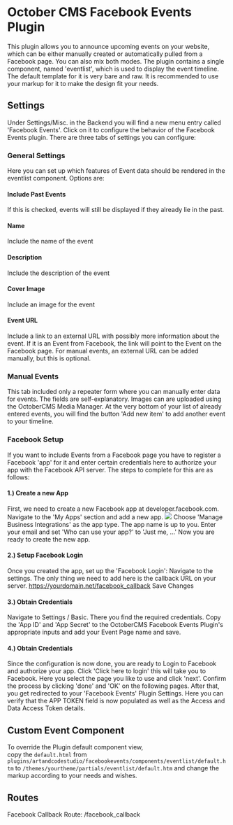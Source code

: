 # October CMS Facebook Events Plugin

This plugin allows you to announce upcoming events on your website, which can be either manually created or automatically pulled from a Facebook page. You can also mix both modes.
The plugin contains a single component, named 'eventlist', which is used to display the event timeline. The default template for it is very bare and raw. It is recommended to use your markup for it to make the design fit your needs.

## Settings
Under Settings/Misc. in the Backend you will find a new menu entry called 'Facebook Events'.
Click on it to configure the behavior of the Facebook Events plugin. There are three tabs of settings you can configure:

### General Settings

Here you can set up which features of Event data should be rendered in the eventlist component. Options are:

#### Include Past Events
If this is checked, events will still be displayed if they already lie in the past.
#### Name
Include the name of the event
#### Description
Include the description of the event
#### Cover Image
Include an image for the event
#### Event URL
Include a link to an external URL with possibly more information about the event. If it is an Event from Facebook, the link will point to the Event on the Facebook page. For manual events, an external URL can be added manually, but this is optional.

### Manual Events

This tab included only a repeater form where you can manually enter data for events. The fields are self-explanatory. Images can are uploaded using the OctoberCMS Media Manager.
At the very bottom of your list of already entered events, you will find the button 'Add new item' to add another event to your timeline.

### Facebook Setup

If you want to include Events from a Facebook page you have to register a Facebook 'app' for it and enter certain credentials here to authorize your app with the Facebook API server. The steps to complete for this are as follows:

#### 1.) Create a new App
First, we need to create a new Facebook app at developer.facebook.com.
Navigate to the 'My Apps' section and add a new app.
![](https://github.com/ArtCodeStudio/facebookevents-october-plugin/blob/master/docs/images/Add_new_App.png)
Choose 'Manage Business Integrations' as the app type.
The app name is up to you.
Enter your email and set 'Who can use your app?' to 'Just me, ...'
Now you are ready to create the new app.

#### 2.) Setup Facebook Login
Once you created the app, set up the 'Facebook Login': Navigate to the settings.
The only thing we need to add here is the callback URL on your server.
https://yourdomain.net/facebook_callback
Save Changes

#### 3.) Obtain Credentials
Navigate to Settings / Basic.
There you find the required credentials.
Copy the 'App ID' and 'App Secret' to the OctoberCMS Facebook Events Plugin's appropriate inputs and add your Event Page name and save.

#### 4.) Obtain Credentials
Since the configuration is now done, you are ready to Login to Facebook and authorize your app.
Click 'Click here to login' this will take you to Facebook.
Here you select the page you like to use and click 'next'.
Confirm the process by clicking 'done' and 'OK' on the following pages.
After that, you get redirected to your 'Facebook Events' Plugin Settings.
Here you can verify that the APP TOKEN field is now populated as well as the Access and Data Access Token details.

## Custom Event Component
To override the Plugin default component view,  
copy the ```default.html``` from ```plugins/artandcodestudio/facebookevents/components/eventlist/default.htm``` to ```/themes/yourtheme/partials/eventlist/default.htm``` and change the markup according to your needs and wishes.

## Routes
Facebook Callback Route: /facebook_callback
